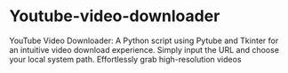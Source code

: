 # Youtube-video-downloader
YouTube Video Downloader: A Python script using Pytube and Tkinter for an intuitive video download experience. Simply input the URL and choose your local system path. Effortlessly grab high-resolution videos
